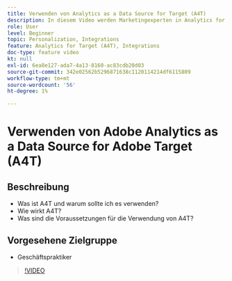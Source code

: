 ```yaml
---
title: Verwenden von Analytics as a Data Source for Target (A4T)
description: In diesem Video werden Marketingexperten in Analytics for Target (A4T) vorgestellt.
role: User
level: Beginner
topic: Personalization, Integrations
feature: Analytics for Target (A4T), Integrations
doc-type: feature video
kt: null
exl-id: 6ea8e127-ada7-4a13-8160-ac83cdb20d03
source-git-commit: 342e02562b5296871638c1120114214df6115809
workflow-type: tm+mt
source-wordcount: '56'
ht-degree: 1%

---
```


# Verwenden von Adobe Analytics as a Data Source for Adobe Target (A4T)

## Beschreibung

* Was ist A4T und warum sollte ich es verwenden?
* Wie wirkt A4T?
* Was sind die Voraussetzungen für die Verwendung von A4T?

## Vorgesehene Zielgruppe

* Geschäftspraktiker

>[!VIDEO](https://video.tv.adobe.com/v/17384/?quality=12)
